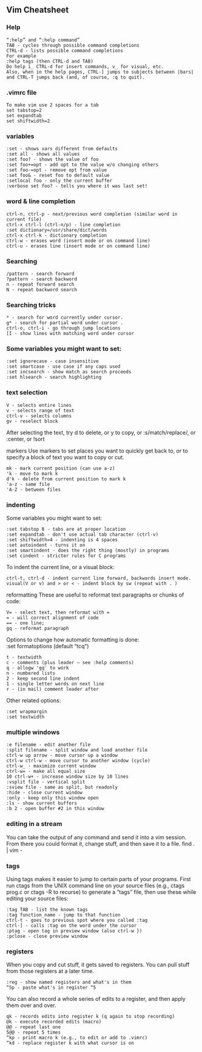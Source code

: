 ## Vim Cheatsheet

### Help

```
“:help” and “:help command”
TAB - cycles through possible command completions
CTRL-d - lists possible command completions
For example
:help tags (then CTRL-d and TAB)
Do help i_ CTRL-d for insert commands, v_ for visual, etc.
Also, when in the help pages, CTRL-] jumps to subjects between |bars| and CTRL-T jumps back (and, of course, :q to quit).
```

### .vimrc file
```
To make vim use 2 spaces for a tab
set tabstop=2
set expandtab
set shiftwidth=2
```

### variables
```
:set - shows vars different from defaults
:set all - shows all values
:set foo? - shows the value of foo
:set foo+=opt - add opt to the value w/o changing others
:set foo-=opt - remove opt from value
:set foo& - reset foo to default value
:setlocal foo - only the current buffer
:verbose set foo? - tells you where it was last set!
```

### word & line completion
```
ctrl-n, ctrl-p - next/previous word completion (similar word in current file)
ctrl-x ctrl-l (ctrl-n/p) - line completion
:set dictionary=/usr/share/dict/words
ctrl-x ctrl-k - dictionary completion
ctrl-w - erases word (insert mode or on command line)
ctrl-u - erases line (insert mode or on command line)
```

### Searching
```
/pattern - search forward
?pattern - search backword
n - repeat forward search
N - repeat backword search
```

### Searching tricks
```
* - search for word currently under cursor.
g* - search for partial word under cursor .
ctrl-o, ctrl-i - go through jump locations
[I - show lines with matching word under cursor
```

### Some variables you might want to set:
```
:set ignorecase - case insensitive
:set smartcase - use case if any caps used
:set incsearch - show match as search proceeds
:set hlsearch - search highlighting
```

### text selection
```
V - selects entire lines
v - selects range of text
ctrl-v - selects columns
gv - reselect block
```
After selecting the text, try d to delete, or y to copy, or :s/match/replace/, or :center, or !sort

markers
Use markers to set places you want to quickly get back to, or to specify a block of text you want to copy or cut.
```
mk - mark current position (can use a-z)
'k - move to mark k
d'k - delete from current position to mark k
'a-z - same file
'A-Z - between files
```

### indenting
Some variables you might want to set:
```
:set tabstop 8 - tabs are at proper location
:set expandtab - don't use actual tab character (ctrl-v)
:set shiftwidth=4 - indenting is 4 spaces
:set autoindent - turns it on
:set smartindent - does the right thing (mostly) in programs
:set cindent - stricter rules for C programs
```
To indent the current line, or a visual block:
```
ctrl-t, ctrl-d - indent current line forward, backwards insert mode.
visual(V or v) and > or < - indent block by sw (repeat with . )
```
reformatting
These are useful to reformat text paragraphs or chunks of code:
```
V= - select text, then reformat with =
= - will correct alignment of code
== - one line;
gq - reformat paragraph
```

Options to change how automatic formatting is done:\
:set formatoptions (default “tcq”)
```
t - textwidth
c - comments (plus leader – see :help comments)
q - allogw 'gq' to work
n - numbered lists
2 - keep second line indent
1 - single letter words on next line
r - (in mail) comment leader after
```

Other related options:
```
:set wrapmargin
:set textwidth
```

### multiple windows
```
:e filename - edit another file
:split filename - split window and load another file
ctrl-w up arrow - move cursor up a window
ctrl-w ctrl-w - move cursor to another window (cycle)
ctrl-w_ - maximize current window
ctrl-w= - make all equal size
10 ctrl-w+ - increase window size by 10 lines
:vsplit file - vertical split
:sview file - same as split, but readonly
:hide - close current window
:only - keep only this window open
:ls - show current buffers
:b 2 - open buffer #2 in this window
```

### editing in a stream
You can take the output of any command and send it into a vim session. From there you could format it, change stuff, and then save it to a file.
find . | vim -

### tags
Using tags makes it easier to jump to certain parts of your programs. First run ctags from the UNIX command line on your source files (e.g., ctags prog.c or ctags -R to recurse) to generate a “tags” file, then use these while editing your source files:

```
:tag TAB - list the known tags
:tag function_name - jump to that function
ctrl-t - goes to previous spot where you called :tag
ctrl-] - calls :tag on the word under the cursor
:ptag - open tag in preview window (also ctrl-w })
:pclose - close preview window
```

### registers
When you copy and cut stuff, it gets saved to registers. You can pull stuff from those registers at a later time.

```
:reg - show named registers and what's in them
“5p - paste what's in register “5
```
You can also record a whole series of edits to a register, and then apply them over and over.

```
qk - records edits into register k (q again to stop recording)
@k - execute recorded edits (macro)
@@ - repeat last one
5@@ - repeat 5 times
“kp - print macro k (e.g., to edit or add to .vimrc)
“kd - replace register k with what cursor is on
```
